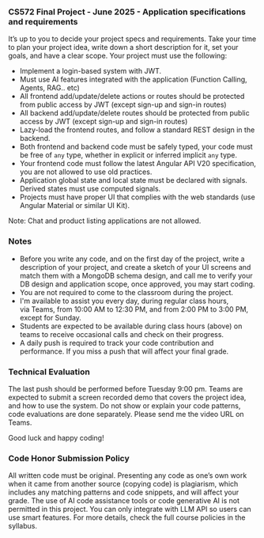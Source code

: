 ### CS572 Final Project - June 2025 - Application specifications and requirements
It’s up to you to decide your project specs and requirements. Take your time to plan your project idea, write down a short description for it, set your goals, and have a clear scope. Your project must use the following:  
* Implement a login-based system with JWT.
* Must use AI features integrated with the application (Function Calling, Agents, RAG.. etc)
* All frontend add/update/delete actions or routes should be protected from public access by JWT (except sign-up and sign-in routes)
* All backend add/update/delete routes should be protected from public access by JWT (except sign-up and sign-in routes)
* Lazy-load the frontend routes, and follow a standard REST design in the backend.
* Both frontend and backend code must be safely typed, your code must be free of `any` type, whether in explicit or inferred implicit `any` type.
* Your frontend code must follow the latest Angular API V20 specification, you are not allowed to use old practices.
* Application global state and local state must be declared with signals. Derived states must use computed signals.
* Projects must have proper UI that complies with the web standards (use Angular Material or similar UI Kit).
  
Note: Chat and product listing applications are not allowed.  
  
### Notes
* Before you write any code, and on the first day of the project, write a description of your project, and create a sketch of your UI screens and match them with a MongoDB schema design, and call me to verify your DB design and application scope, once approved, you may start coding.
* You are not required to come to the classroom during the project. 
* I'm available to assist you every day, during regular class hours, via Teams, from 10:00 AM to 12:30 PM, and from 2:00 PM to 3:00 PM, except for Sunday. 
* Students are expected to be available during class hours (above) on teams to receive occasional calls and check on their progress.
* A daily push is required to track your code contribution and performance. If you miss a push that will affect your final grade.
      
### Technical Evaluation
The last push should be performed before Tuesday 9:00 pm. Teams are expected to submit a screen recorded demo that covers the project idea, and how to use the system. Do not show or explain your code patterns, code evaluations are done separately. Please send me the video URL on Teams. 
     
Good luck and happy coding!
  
### Code Honor Submission Policy
All written code must be original. Presenting any code as one’s own work when it came from another source (copying code) is plagiarism, which includes any matching patterns and code snippets, and will affect your grade. The use of AI code assistance tools or code generative AI is not permitted in this project. You can only integrate with LLM API so users can use smart features. For more details, check the full course policies in the syllabus.
